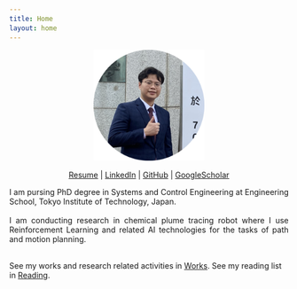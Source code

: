 ```yaml
---
title: Home
layout: home
---
```



<p align="center">
  <img src="/images/picture.png?raw=true" alt="drawing" width="200" />
</p>

<p align="center">
<a href="pdf/Resume_Nhat.pdf">Resume</a> |
<a href="https://www.linkedin.com/in/nhat-luong-02058617b/">LinkedIn</a> |
<a href="https://github.com/ducnhat-luong">GitHub</a> |
<a href="https://scholar.google.com/citations?user=Jj6xszMAAAAJ&hl=vi">GoogleScholar</a>
</p>

<p align="justify">
I am pursing PhD degree in Systems and Control Engineering at Engineering School, Tokyo Institute of Technology, Japan.
<br><br>
I am conducting research in chemical plume tracing robot where I use Reinforcement Learning and related AI technologies 
for the tasks of path and motion planning.
<br><br>
</p>



See my works and research related activities in [Works](https://ducnhat-luong.github.io/works.html).
See my reading list in [Reading](https://ducnhat-luong.github.io/books.html).